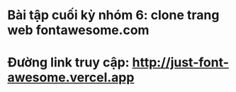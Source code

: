 ﻿# Bài tập cuối kỳ nhóm 6: clone trang web fontawesome.com
# Đường link truy cập: http://just-font-awesome.vercel.app
